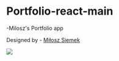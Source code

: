 # Portfolio-react-main

-Milosz's Portfolio app

Designed by - [Miłosz Siemek](https://github.com/Milosz8)

![](./ReadMeImages/elo.png)
